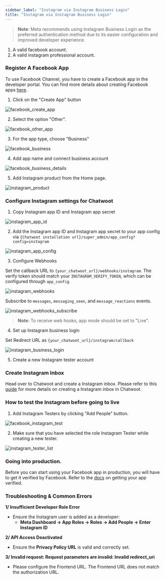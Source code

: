 ```yaml
---
sidebar_label: "Instagram via Instagram Business Login"
title: "Instagram via Instagram Business Login"
---
```



> **Note**: Meta recommends using Instagram Business Login as the preferred authentication method due to its easier configuration and improved developer experience.



1. A valid facebook account.
2. A valid instagram professional account.


### Register A Facebook App

To use Facebook Channel, you have to create a Facebook app in the developer portal. You can find more details about creating Facebook apps [here](./facebook-channel-setup.md).


1. Click on the "Create App" button

![facebook_create_app](./images/facebook/facebook-create-app.png)

2. Select the option "Other".


![facebook_other_app](./images/facebook/facebook_other_app.png)

3. For the app type, choose "Business"

![facebook_business](./images/facebook/facebook_business.png)

4. Add app name and connect business account

![facebook_business_details](./images/facebook/facebook_business_details.png)


5. Add Instagram product from the Home page.

![instagram_product](./images/instagram/instagram_product.png)

### Configure Instagram settings for Chatwoot

1. Copy Instagram app ID and Instagram app secret

![instagram_app_id](./images/instagram/instagram_app_id.png)

2. Add the Instagram app ID and Instagram app secret to your app config via `{Chatwoot installation url}/super_admin/app_config?config=instagram`

![instagram_app_config](./images/instagram/instagram_app_config.png)


3. Configure Webhooks

Set the callback URL to `{your_chatwoot_url}/webhooks/instagram`. The verify token should match your `INSTAGRAM_VERIFY_TOKEN`, which can be configured through `app_config`

![instagram_webhooks](./images/instagram/instagram_webhook.png)


Subscribe to `messages`, `messaging_seen`, and `message_reactions` events.

![instagram_webhooks_subscribe](./images/instagram/instagram_webhooks_subscribe.png)


> **Note**: To receive web hooks, app mode should be set to "Live".


4. Set up Instagram business login

Set Redirect URL as `{your_chatwoot_url}/instagram/callback`

![instagram_business_login](./images/instagram/instagram_business_login.png)


5. Create a new Instagram tester account


### Create Instagram Inbox


Head over to Chatwoot and create a Instagram inbox. Please refer to this [guide](https://www.chatwoot.com/hc/user-guide/articles/1677829420-how-to-setup-an-instagram-channel) for more details on creating a Instagram inbox in Chatwoot.



### How to test the Instagram before going to live


1. Add Instagram Testers by clicking "Add People" button.

![facebook_instagram_test](./images/instagram/instagram-testers-list.png)

2. Make sure that you have selected the role Instagram Tester while creating a new tester.

![instagram_tester_list](./images/instagram/instagram-add-tester.png)

### Going into production.

Before you can start using your Facebook app in production, you will have to get it verified by Facebook. Refer to the [docs](https://developers.facebook.com/docs/messenger-platform/instagram/app-review) on getting your app verified.


### Troubleshooting & Common Errors

**1/ Insufficient Developer Role Error**

- Ensure the Instagram user is added as a developer:
    - **Meta Dashboard → App Roles → Roles → Add People → Enter Instagram ID**

**2/ API Access Deactivated**

- Ensure the **Privacy Policy URL** is valid and correctly set.

**3/ Invalid request: Request parameters are invalid: Invalid redirect_uri**

- Please configure the Frontend URL. The Frontend URL does not match the authorization URL.